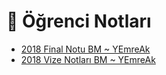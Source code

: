 # 📕 Öğrenci Notları

<!--Index-->

- [2018 Final Notu BM ~ YEmreAk](2018%20Final%20Notu%20BM%20~%20YEmreAk.pdf)
- [2018 Vize Notları BM ~ YEmreAk](2018%20Vize%20Notlar%C4%B1%20BM%20~%20YEmreAk.pdf)

<!--Index-->
